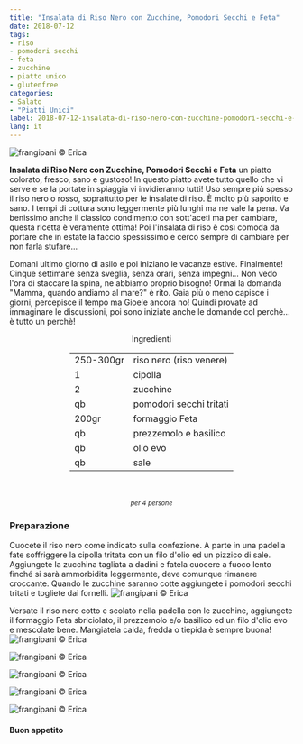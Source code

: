 ```yaml
---
title: "Insalata di Riso Nero con Zucchine, Pomodori Secchi e Feta"
date: 2018-07-12
tags:
- riso
- pomodori secchi
- feta
- zucchine
- piatto unico
- glutenfree
categories:
- Salato
- "Piatti Unici"
label: 2018-07-12-insalata-di-riso-nero-con-zucchine-pomodori-secchi-e-feta
lang: it
---
```

![](header.jpg "frangipani © Erica")

**Insalata di Riso Nero con Zucchine, Pomodori Secchi e Feta** un piatto colorato, fresco, sano e gustoso! In questo piatto avete tutto quello che vi serve e se la portate in spiaggia vi invidieranno tutti! Uso sempre più spesso il riso nero o rosso, soprattutto per le insalate di riso. È molto più saporito e sano. I tempi di cottura sono leggermente più lunghi ma ne vale la pena. Va benissimo anche il classico condimento con sott'aceti ma per cambiare, questa ricetta è veramente ottima! Poi l'insalata di riso è così comoda da portare che in estate la faccio spessissimo e cerco sempre di cambiare per non farla stufare... 

Domani ultimo giorno di asilo e poi iniziano le vacanze estive. Finalmente! Cinque settimane senza sveglia, senza orari, senza impegni... Non vedo l'ora di staccare la spina, ne abbiamo proprio bisogno! Ormai la domanda "Mamma, quando andiamo al mare?" è rito. Gaia più o meno capisce i giorni, percepisce il tempo ma Gioele ancora no! Quindi provate ad immaginare le discussioni, poi sono iniziate anche le domande col perchè... è tutto un perchè!

<div id="wrapper" style="text-align: center">
  <div id="yourdiv" style="display: inline-block;">
    <div class="ingredients" itemscope itemtype="http://schema.org/Recipe">
      <span itemprop="name" style="display:none;">Insalata di Riso Nero con Zucchine, Pomodori Secchi e Feta</span>
      <span itemprop="recipeCategory" style="display:none;">Salato</span>
      <img itemprop="image" style="display:none;" class="ignore-gallery-item" src="header.jpeg"/>
      <span itemprop="author" style="display:none;">Erica Raiano</span>
      <span itemprop="description" style="display:none;">Insalata di Riso Nero con Zucchine, Pomodori Secchi e Feta un piatto colorato, fresco, sano e gustoso!</span>
      <div class="ingredients-title">Ingredienti</div>
      <table>
        <tbody>
          </tr>
          <tr itemprop="recipeIngredient">
            <td>250-300gr</td>
            <td>riso nero (riso venere)</td>
          </tr>
          <tr itemprop="recipeIngredient">
            <td>1</td>
            <td>cipolla</td>
          </tr>
          <tr itemprop="recipeIngredient">
            <td>2</td>
            <td>zucchine</td>
          </tr>
          <tr itemprop="recipeIngredient">
            <td>qb</td>
            <td>pomodori secchi tritati</td>
          </tr>
          <tr itemprop="recipeIngredient">
            <td>200gr</td>
            <td>formaggio Feta</td>
          </tr>
          <tr itemprop="recipeIngredient">
            <td>qb</td>
            <td>prezzemolo e basilico</td>
          </tr>
          <tr itemprop="recipeIngredient">
            <td>qb</td>
            <td>olio evo</td>
          </tr>
          <tr itemprop="recipeIngredient">
            <td>qb</td>
            <td>sale</td>
          </tr>
        </tbody>
      </table>
      <br></br>
      <i class="pull-right" style="font-size: 80%;">per 4 persone</i>
    </div>
  </div>
</div>


<h3>
  <font color="grey">
    <i class="fa fa-cogs"></i>
  </font> Preparazione
</h3>

Cuocete il riso nero come indicato sulla confezione. A parte in una padella fate soffriggere la cipolla tritata con un filo d'olio ed un pizzico di sale. Aggiungete la zucchina tagliata a dadini e fatela cuocere a fuoco lento finché si sarà ammorbidita leggermente, deve comunque rimanere croccante. Quando le zucchine saranno cotte aggiungete i pomodori secchi tritati e togliete dai fornelli.
![](zucchine.jpg "frangipani © Erica")

Versate il riso nero cotto e scolato nella padella con le zucchine, aggiungete il formaggio Feta sbriciolato, il prezzemolo e/o basilico ed un filo d'olio evo e mescolate bene. Mangiatela calda, fredda o tiepida è sempre buona!
![](risultato1.jpg "frangipani © Erica")

![](risultato2.jpg "frangipani © Erica")

![](risultato3.jpg "frangipani © Erica")

![](risultato4.jpg "frangipani © Erica")

![](risultato5.jpg "frangipani © Erica")

<h4>Buon appetito
  <font color="red">
    <i class="fa fa-smile-o"></i>
  </font>
</h4>

